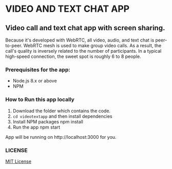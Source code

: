 # VIDEO AND TEXT CHAT APP

## Video call and text chat app with screen sharing.

Because it's developed with WebRTC, all video, audio, and text chat is peer-to-peer. WebRTC mesh is used to make group video calls. As a result, the call's quality is inversely related to the number of participants. In a typical high-speed connection, the sweet spot is roughly 6 to 8 people.

### Prerequisites for the app:

- Node.js 8.x or above
- NPM

### How to Run this app locally

1. Download the folder which contains the code.
2. `cd videotextapp` and then install dependencies
3. Install NPM packages
    npm install
4. Run the app
    npm start


App will be running on http://localhost:3000 for you. 

### LICENSE

<a href="https://github.com/vasanthv/talk/blob/master/LICENSE">MIT License</a>
